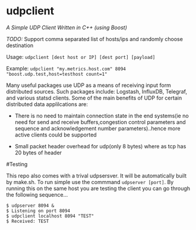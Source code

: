 # udpclient

*A Simple UDP Client Written in C++ (using Boost)*

*TODO:* Support comma separated list of hosts/ips and randomly choose destination

Usage: `udpclient [dest host or IP] [dest port] [payload]`

Example: `udpclient "my.metrics.host.com" 8094 "boost.udp.test,host=testhost count=1"`

Many useful packages use UDP as a means of receiving input form distributed sources. Such packages include: Logstash, InfluxDB, Telegraf, and various statsd clients.  Some of the main benefits of UDP for certain distributed data applilcations are:

- There is no need to maintain connection state in the end systems(ie no need for send and receive buffers,congestion control parameters and sequence and acknowledgement number parameters)..hence more active clients could be supported

- Small packet header overhead for udp(only 8 bytes) where as tcp has 20 bytes of header

#Testing

This repo also comes with a trival udpsersver.  It will be automatically built by make.sh.  To run simple use the commmand `udpserver [port]`.  By running this on the same host you are testing the client you can go through the following sequence...

```
$ udpserver 8094 &
$ Listening on port 8094
$ udpclient localhost 8094 "TEST"
$ Received: TEST
```
